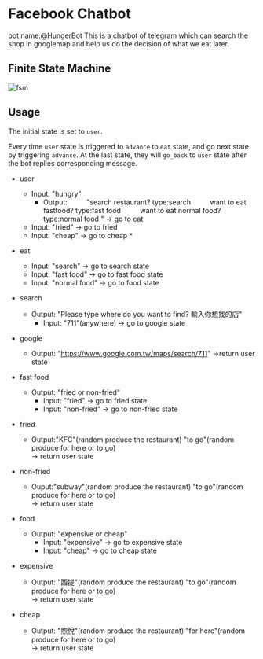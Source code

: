 # Facebook Chatbot  
bot name:@HungerBot
This is a chatbot of telegram which can search the shop in googlemap and help us do the decision of what we eat later.

## Finite State Machine  
  ![fsm](https://i.imgur.com/MccyeeQ.png)


## Usage  
The initial state is set to `user`.  

Every time `user` state is triggered to `advance` to `eat` state, and go next state by triggering `advance`. At the last state, they will `go_back` to `user` state after the bot replies corresponding message.  

* user  
    * Input: "hungry"  
        *   Output: 
            "search restaurant? type:search
            want to eat fastfood? type:fast food 
            want to eat normal food? type:normal food  "
                     -> go to eat 
    * Input: "fried" -> go to fried
    * Input: "cheap" -> go to cheap
        * 
    
* eat
    * Input: "search" -> go to search state
    * Input: "fast food" -> go to fast food state
    * Input: "normal food" -> go to food state

* search    
    * Output: "Please type where do you want to find? 輸入你想找的店" 
        * Input: "711"(anywhere) -> go to google state

* google    
    * Output: "https://www.google.com.tw/maps/search/711"
        ->return user state

* fast food
    * Output: "fried or non-fried"
        * Input: "fried" -> go to fried state
        * Input: "non-fried" -> go to non-fried state

* fried
    * Output:"KFC"(random produce the restaurant)
        "to go"(random produce for here or to go)    
        -> return user state

* non-fried
    * Ouput:"subway"(random produce the restaurant)
        "to go"(random produce for here or to go)    
        -> return user state
        
* food
    * Output: "expensive or cheap"
        * Input: "expensive" -> go to expensive state
        * Input: "cheap" -> go to cheap state

* expensive
    * Output: "西提"(random produce the restaurant)
        "to go"(random produce for here or to go)    
        -> return user state
        
* cheap
    * Output: "煦悅"(random produce the restaurant)
        "for here"(random produce for here or to go)    
        -> return user state
